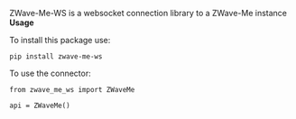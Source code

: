 ZWave-Me-WS is a websocket connection library to a ZWave-Me instance
**Usage**

To install this package use:

`pip install zwave-me-ws`

To use the connector:

```
from zwave_me_ws import ZWaveMe

api = ZWaveMe()
```
